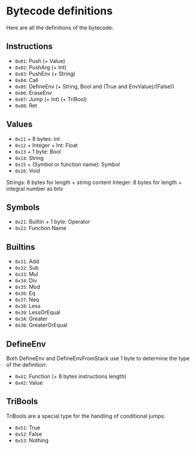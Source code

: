 # Bytecode definitions

Here are all the definitions of the bytecode:

## Instructions

- `0x01`: Push (+ Value)
- `0x02`: PushArg (+ Int)
- `0x03`: PushEnv (+ String)
- `0x04`: Call
- `0x05`: DefineEnv (+ String, Bool and (True and EnvValue)/(False))
- `0x06`: EraseEnv
- `0x07`: Jump (+ Int) (+ TriBool)
- `0x08`: Ret

## Values

- `0x11` + 8 bytes: Int
- `0x12` + Integer + Int: Float
- `0x13` + 1 byte: Bool
- `0x14`: String
- `0x15` + (Symbol or function name): Symbol
- `0x16`: Void

Strings: 8 bytes for length + string content
Integer: 8 bytes for length + integral number as bits

## Symbols

- `0x21`: Builtin + 1 byte: Operator
- `0x22`: Function Name

## Builtins

- `0x31`: Add
- `0x32`: Sub
- `0x33`: Mul
- `0x34`: Div
- `0x35`: Mod
- `0x36`: Eq
- `0x37`: Neq
- `0x38`: Less
- `0x39`: LessOrEqual
- `0x3A`: Greater
- `0x3B`: GreaterOrEqual

## DefineEnv

Both DefineEnv and DefineEnvFromStack use 1 byte to determine the type of the definition:

- `0x41`: Function (+ 8 bytes instructions length)
- `0x42`: Value

## TriBools

TriBools are a special type for the handling of conditional jumps:

- `0x51`: True
- `0x52`: False
- `0x53`: Nothing
